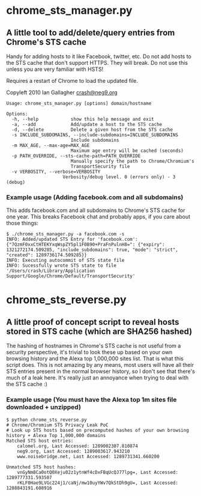 # chrome_sts_manager.py
## A little tool to add/delete/query entries from Chrome's STS cache
Handy for adding hosts to it like Facebook, twitter, etc.
Do not add hosts to the STS cache that don't support HTTPS. They will break.
Do not use this unless you are very familiar with HSTS!

Requires a restart of Chrome to load the updated file.

Copyleft 2010 Ian Gallagher <crash@neg9.org>


    Usage: chrome_sts_manager.py [options] domain/hostname
   
    Options:
      -h, --help            show this help message and exit
      -a, --add             Add/update a host to the STS cache
      -d, --delete          Delete a given host from the STS cache
      -s INCLUDE_SUBDOMAINS, --include-subdomains=INCLUDE_SUBDOMAINS
                            Include subdomains
      -m MAX_AGE, --max-age=MAX_AGE
                            Maximum age entry will be cached (seconds)
      -p PATH_OVERRIDE, --sts-cache-path=PATH_OVERRIDE
                            Manually specify the path to Chrome/Chromium's
                            TransportSecurity file
      -v VERBOSITY, --verbose=VERBOSITY
                         Verbosity/debug level. 0 (errors only) - 3 (debug)
 

### Example usage (Adding facebook.com and all subdomains)
This adds facebook.com and all subdomains to Chrome's STS cache for one year. This breaks Facebook chat and probably apps, if you care about those things:

    $ ./chrome_sts_manager.py -a facebook.com -s
    INFO: Added/updated STS Entry for 'facebook.com': {"7QzmF0xxCtHTEKYxqWspZY5pl1F0B90+PraFnPulnH8=": {"expiry": 1321272174.509285, "include_subdomains": true, "mode": "strict", "created": 1289736174.509285}}
    INFO: Executing autocommit of STS state file
    INFO: Sucessfully wrote STS state to file '/Users/crash/Library/Application Support/Google/Chrome/Default/TransportSecurity'
    
# chrome_sts_reverse.py
## A little proof of concept script to reveal hosts stored in STS cache (which are SHA256 hashed)
The hashing of hostnames in Chrome's STS cache is not useful from a security perspective, it's trivial to look these up based on your own browsing history and the Alexa top 1,000,000 sites list. That is what this script does.
This is not amazing by any means, most users will have all their STS entries present in the normal browser history, so I don't see that there's much of a leak here. It's really just an annoyance when trying to deal with the STS cache :)

### Example usage (You must have the Alexa top 1m sites file downloaded + unzipped)
    $ python chrome_sts_reverse.py
    # Chrome/Chromium STS Privacy Leak PoC
    # Look up STS hosts based on precomputed hashes of your own browsing history + Alexa Top 1,000,000 domains
    Matched STS host entries:
        calomel.org, Last Accessed: 1289002307.810874
        neg9.org, Last Accessed: 1289003617.943210
        www.noisebridge.net, Last Accessed: 1289731341.660200
    
    Unmatched STS host hashes:
        vnGyNm8Ca0otQ0Xeju02z1ytnWf4cDxFBqUcQJ77lpg=, Last Accessed: 1289777331.593507
        rKLF0Hae9LVGc224j1/caNj/mw10uyYWv7QkStDh9gU=, Last Accessed: 1288843191.608916
